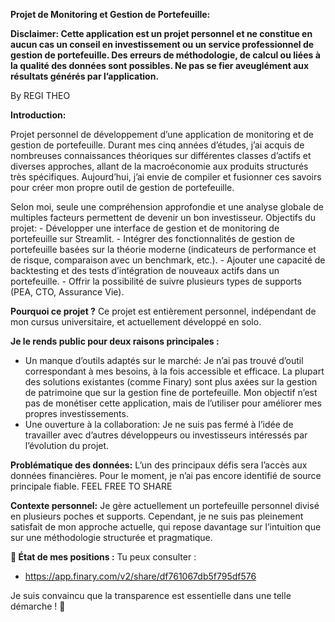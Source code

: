 **Projet de Monitoring et Gestion de Portefeuille:**

**Disclaimer: Cette application est un projet personnel et ne constitue en aucun cas un conseil en investissement ou un service professionnel de gestion de portefeuille.
    Des erreurs de méthodologie, de calcul ou liées à la qualité des données sont possibles. Ne pas se fier aveuglément aux résultats générés par l’application.**

By REGI THEO

**Introduction:**

Projet personnel de développement d’une application de monitoring et de gestion de portefeuille.
Durant mes cinq années d’études, j’ai acquis de nombreuses connaissances théoriques sur différentes classes d’actifs et diverses approches, allant de la macroéconomie aux produits structurés très spécifiques. Aujourd’hui, j’ai envie de compiler et fusionner ces savoirs pour créer mon propre outil de gestion de portefeuille.

Selon moi, seule une compréhension approfondie et une analyse globale de multiples facteurs permettent de devenir un bon investisseur.
Objectifs du projet:
    - Développer une interface de gestion et de monitoring de portefeuille sur Streamlit.
    - Intégrer des fonctionnalités de gestion de portefeuille basées sur la théorie moderne (indicateurs de performance et de risque, comparaison avec un benchmark, etc.).
    - Ajouter une capacité de backtesting et des tests d’intégration de nouveaux actifs dans un portefeuille.
    - Offrir la possibilité de suivre plusieurs types de supports (PEA, CTO, Assurance Vie).


**Pourquoi ce projet ?**
Ce projet est entièrement personnel, indépendant de mon cursus universitaire, et actuellement développé en solo.

**Je le rends public pour deux raisons principales :**
   - Un manque d’outils adaptés sur le marché:
        Je n’ai pas trouvé d’outil correspondant à mes besoins, à la fois accessible et efficace.
        La plupart des solutions existantes (comme Finary) sont plus axées sur la gestion de patrimoine que sur la gestion fine de portefeuille.
        Mon objectif n’est pas de monétiser cette application, mais de l’utiliser pour améliorer mes propres investissements.
  -  Une ouverture à la collaboration:
        Je ne suis pas fermé à l’idée de travailler avec d’autres développeurs ou investisseurs intéressés par l’évolution du projet.

**Problématique des données:**
L’un des principaux défis sera l’accès aux données financières. Pour le moment, je n’ai pas encore identifié de source principale fiable. FEEL FREE TO SHARE

**Contexte personnel:**
Je gère actuellement un portefeuille personnel divisé en plusieurs poches et supports. Cependant, je ne suis pas pleinement satisfait de mon approche actuelle, qui repose davantage sur l’intuition que sur une méthodologie structurée et pragmatique.

**📌 État de mes positions :** Tu peux consulter :
- https://app.finary.com/v2/share/df761067db5f795df576

Je suis convaincu que la transparence est essentielle dans une telle démarche ! 🚀
